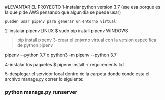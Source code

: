 #LEVANTAR EL PROYECTO
1-instalar python version 3.7
    (use esa porque es la que pide AWS pensando que algun dia se puede usar)

    pueden usar pipenv para generar un entorno virtual
2-instalar pipenv
LINUX
$ sudo pip install pipenv
WINDOWS
> pip install pipenv
3-crear el entorno virtual con la version especifica de python
pipenv

pipenv --python 3.7
    o
python3 -m pipenv --python 3.7

4-instalar los paquetes
$ pipenv install -r requirements.txt

5-desplegar el servidor local
    dentro de la carpeta donde donde esta el archivo manage.py correr lo siguiente:
### python manage.py runserver
